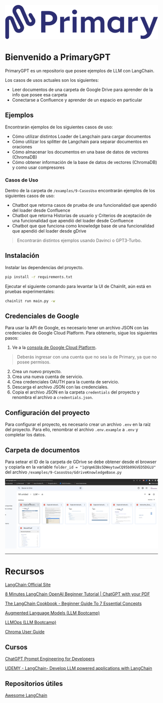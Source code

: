 ![image](images/logo.png)


# Bienvenido a PrimaryGPT

PrimaryGPT es un repositorio que posee ejemplos de LLM con LangChain.

Los casos de usos actuales son los siguientes:

- Leer documentos de una carpeta de Google Drive para aprender de la info que posee esa carpeta
- Conectarse a Confluence y aprender de un espacio en particular

## Ejemplos
Encontrarán ejemplos de los siguientes casos de uso:

- Cómo utilizar distintos Loader de Langchain para cargar documentos 
- Cómo utilizar los splitter de Langchain para separar documentos en oraciones
- Cómo almacenar los documentos en una base de datos de vectores (ChromaDB)
- Cómo obtener información de la base de datos de vectores (ChromaDB) y como usar compresores

### Casos de Uso
Dentro de la carpeta de `/examples/9-CasosUso` encontrarán ejemplos de los siguientes casos de uso:
- Chatbot que retorna casos de prueba de una funcionalidad que apendió del loader desde Confluence
- Chatbot que retorna Historias de usuario y Criterios de aceptación de una funcionalidad que apendió del loader desde Confluence
- Chatbot que que funciona como knowledge base de una funcionalidad que apendió del loader desde gDrive

> Encontrarán distintos ejemplos usando Davinci o GPT3-Turbo.

## Instalación

Instalar las dependencias del proyecto.

```bash
pip install -r requirements.txt
```

Ejecutar el siguiente comando para levantar la UI de Chainlit, aún está en pruebas experimentales:
```bash
chainlit run main.py -w
```

## Credenciales de Google

Para usar la API de Google, es necesario tener un archivo JSON con las credenciales de Google Cloud Platform. Para obtenerlo, sigue los siguientes pasos:

1. Ve a la [consola de Google Cloud Platform](https://console.cloud.google.com/). 
> Deberás ingresar con una cuenta que no sea la de Primary, ya que no posee permisos.
2. Crea un nuevo proyecto.
3. Crea una nueva cuenta de servicio.
4. Crea credenciales OAUTH para la cuenta de servicio.
5. Descarga el archivo JSON con las credenciales.
6. Copia el archivo JSON en la carpeta `credentials` del proyecto y renombra el archivo a `credentials.json`. 

## Configuración del proyecto

Para configurar el proyecto, es necesario crear un archivo `.env` en la raíz del proyecto.
Para ello, renombrar el archivo `.env.example` a `.env` y completar los datos.

## Carpeta de documentos
Para setear el ID de la carpeta de GDrive se debe obtener desde el browser y copiarla en la variable `folder_id = "1qVqm6IBs5DWeytuwCQ95b09GVED5DGLU"` del archivo `/examples/9-CasosUso/GdriveKnowledgeBase.py`

![image](images/gdrive.png)


---

# Recursos

[LangChain Official Site](https://python.langchain.com/docs/get_started)

[8 Minutes LangChain OpenAI Beginner Tutorial | ChatGPT with your PDF](https://youtu.be/FuqdVNB_8c0)

[The LangChain Cookbook - Beginner Guide To 7 Essential Concepts](https://youtu.be/2xxziIWmaSA)

[Augmented Language Models (LLM Bootcamp)](https://youtu.be/YdeuQhlHmCA)

[LLMOps (LLM Bootcamp)](https://youtu.be/Fquj2u7ay40)

[Chroma User Guide](https://docs.trychroma.com/usage-guide)

## Cursos

[ChatGPT Prompt Engineering for Developers](https://learn.deeplearning.ai/chatgpt-prompt-eng/lesson/1/introduction)

[UDEMY - LangChain- Develop LLM powered applications with LangChain](https://primary.udemy.com/course/langchain/)

## Repositorios útiles

[Awesome LangChain](https://github.com/kyrolabs/awesome-langchain)
